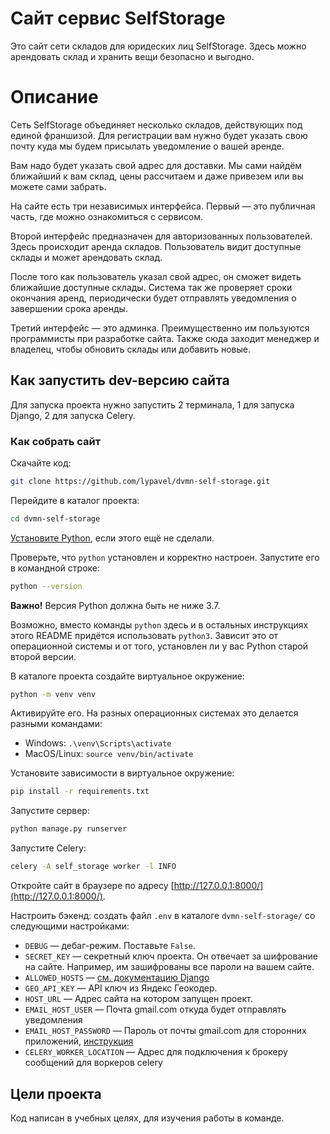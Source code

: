 # Сайт сервис SelfStorage

Это сайт сети складов для юридеских лиц SelfStorage. Здесь можно арендовать склад и хранить вещи безопасно и выгодно.


# Описание

Сеть SelfStorage объединяет несколько складов, действующих под единой франшизой. Для регистрации вам нужно будет указать свою почту куда мы будем присылать уведомление о вашей аренде.

Вам надо будет указать свой адрес для доставки. Мы сами найдём ближайший к вам склад, цены рассчитаем и даже привезем или вы можете сами забрать.

На сайте есть три независимых интерфейса. Первый — это публичная часть, где можно ознакомиться с сервисом.

Второй интерфейс предназначен для авторизованных пользователей. Здесь происходит аренда складов. Пользователь видит доступные склады и может арендовать склад.

После того как пользователь указал свой адрес, он сможет видеть ближайшие доступные склады. Система так же проверяет сроки окончания аренд, периодически будет отправлять уведомления о завершении срока аренды.

Третий интерфейс — это админка. Преимущественно им пользуются программисты при разработке сайта. Также сюда заходит менеджер и владелец, чтобы обновить склады или добавить новые.

## Как запустить dev-версию сайта

Для запуска проекта нужно запустить 2 терминала, 1 для запуска Django, 2 для запуска Celery.

### Как собрать сайт

Скачайте код:
```sh
git clone https://github.com/lypavel/dvmn-self-storage.git
```

Перейдите в каталог проекта:
```sh
cd dvmn-self-storage
```

[Установите Python](https://www.python.org/), если этого ещё не сделали.

Проверьте, что `python` установлен и корректно настроен. Запустите его в командной строке:
```sh
python --version
```
**Важно!** Версия Python должна быть не ниже 3.7.

Возможно, вместо команды `python` здесь и в остальных инструкциях этого README придётся использовать `python3`. Зависит это от операционной системы и от того, установлен ли у вас Python старой второй версии.

В каталоге проекта создайте виртуальное окружение:
```sh
python -m venv venv
```
Активируйте его. На разных операционных системах это делается разными командами:

- Windows: `.\venv\Scripts\activate`
- MacOS/Linux: `source venv/bin/activate`


Установите зависимости в виртуальное окружение:
```sh
pip install -r requirements.txt
```

Запустите сервер:

```sh
python manage.py runserver
```


Запустите Celery:

```sh
celery -A self_storage worker -l INFO
```

Откройте сайт в браузере по адресу [http://127.0.0.1:8000/](http://127.0.0.1:8000/).


Настроить бэкенд: создать файл `.env` в каталоге `dvmn-self-storage/` со следующими настройками:

- `DEBUG` — дебаг-режим. Поставьте `False`.
- `SECRET_KEY` — секретный ключ проекта. Он отвечает за шифрование на сайте. Например, им зашифрованы все пароли на вашем сайте.
- `ALLOWED_HOSTS` — [см. документацию Django](https://docs.djangoproject.com/en/3.1/ref/settings/#allowed-hosts)
- `GEO_API_KEY` — API ключ из Яндекс Геокодер.
- `HOST_URL` — Адрес сайта на котором запущен проект.
- `EMAIL_HOST_USER` — Почта gmail.com откуда будет отправлять уведомления
- `EMAIL_HOST_PASSWORD` — Пароль от почты gmail.com для сторонних приложений, [инструкция](https://itsupport.umd.edu/itsupport?id=kb_article_view&sysparm_article=KB0015112)
- `CELERY_WORKER_LOCATION` — Адрес для подключения к брокеру сообщений для воркеров celery

## Цели проекта

Код написан в учебных целях, для изучения работы в команде.

